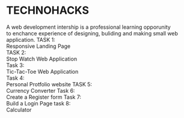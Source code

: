 # TECHNOHACKS
A web development intership is a professional learning opporunity <br>
to enchance experience of designing, buliding and making small web application. 
TASK 1: <br>
Responsive Landing Page <br>
TASK 2: <br>
Stop Watch Web Application <br>
Task 3:<br>
Tic-Tac-Toe Web Application <br>
Task 4:<br>
Personal Protfolio website
TASK 5:<br>
Currency Converter
Task 6: <br>
Create a Register form
Task 7:<br>
Build a Login Page
task 8:<br>
Calculator
